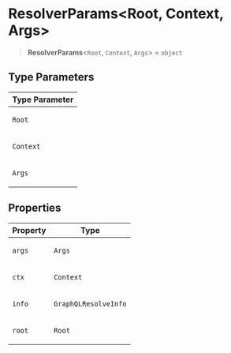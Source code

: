 # ResolverParams\<Root, Context, Args\>

> **ResolverParams**\<`Root`, `Context`, `Args`\> = `object`

## Type Parameters

<table>
<thead>
<tr>
<th>Type Parameter</th>
</tr>
</thead>
<tbody>
<tr>
<td>

`Root`

</td>
</tr>
<tr>
<td>

`Context`

</td>
</tr>
<tr>
<td>

`Args`

</td>
</tr>
</tbody>
</table>

## Properties

<table>
<thead>
<tr>
<th>Property</th>
<th>Type</th>
</tr>
</thead>
<tbody>
<tr>
<td>

<a id="args-1"></a> `args`

</td>
<td>

`Args`

</td>
</tr>
<tr>
<td>

<a id="ctx"></a> `ctx`

</td>
<td>

`Context`

</td>
</tr>
<tr>
<td>

<a id="info"></a> `info`

</td>
<td>

`GraphQLResolveInfo`

</td>
</tr>
<tr>
<td>

<a id="root-1"></a> `root`

</td>
<td>

`Root`

</td>
</tr>
</tbody>
</table>
